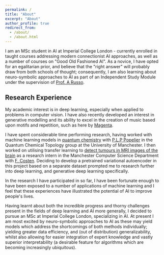 ```yaml
---
permalink: /
title: "About"
excerpt: "About"
author_profile: true
redirect_from: 
  - /about/
  - /about.html
---
```

I am an MSc student in AI at Imperial College London - currently enrolled in taught courses addressing modern connectionist AI approaches, 
as well as a number of courses on "Good Old Fashioned AI". As a novice, I have opted for an egalitarian prior, and believe that the 
"right answer" will probably draw from both schools of thought; consequently, I am also learning about neuro-symbolic approaches to AI 
as part of an Independent Study Module under the supervision of [Prof. A Russo](https://wp.doc.ic.ac.uk/arusso/).

## Research Experience
My academic interest is in deep learning, especially when applied to problems in computer vision. I have also recently developed an interest 
in generative modelling and its ability to excel in the creation of music based upon motifs and repetition, such as here 
by [Magenta](https://magenta.tensorflow.org/transformer-autoencoder). 

I have spent considerable time performing research, having worked with machine learning models in 
[quantum chemistry](publication/2019-09-charge-sharing) with [P.L.P Popelier](https://scholar.google.com/citations?user=VlFNR0wAAAAJ&hl=en) 
in the Quantum Chemical Topology group at the University of Manchester. I then worked on utilising transfer learning to 
[detect tumours in MRI images of the brain](files/projects/Alex_Spies-DESY_summer_essay.pdf) as a research intern in the Manchester Computer 
Science Department with [F. Costen](https://www.research.manchester.ac.uk/portal/fumie.costen.html). Deciding to develop a pretrained variational 
autoencoder in this project based on a separate dataset prompted me to research further into deep learning, and generative deep learning 
specifically.

In the research I have participated in so far, I have been fortunate enough to have been exposed to a number of applications of 
machine learning and I feel that these experiences have illustrated the potential of AI to improve people's lives.

Having learnt about both the incredible progress and thorny challenges present in the fields of deep learning and AI more generally, 
I decided to pursue an MSc at Imperial College London, specializing in AI. At present I am most excited by neuro-symbolic approaches to AI 
as these may yield models which address the shortcomings of both methods individually; yielding greater data efficiency, and 
(out of distribution) generalizability, whilst also allowing for easier integration of expert knowledge and vastly superior 
interpretability (a desirable feature for algorithms which are becoming increasingly ubiquitous).
